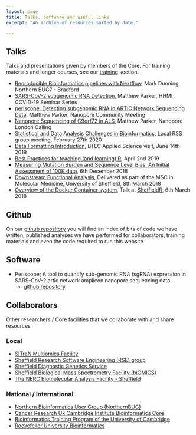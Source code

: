 ```yaml
---
layout: page
title: Talks, software and useful links
excerpt: "An archive of resources sorted by date."

---
```


## Talks

Talks and presentations given by members of the Core. For training materials and longer courses, see our [training](https://sbc.shef.ac.uk//training/) section.

- [Reproducible Bioinformatics pipelines with Nextflow](https://docs.google.com/presentation/d/17vXUbXOEzG6ZanTT-7tBqWVhLrxSUX3zv2hAvGk-Y_I/edit?usp=sharing), Mark Dunning, Northern BUG7 - Bradford
- [SARS-CoV-2 subgenomic RNA Detection](https://www.youtube.com/watch?v=aK8zp57FIK0), Matthew Parker, HHMI COVID-19 Seminar Series
- [periscope: Detecting subgenomic RNA in ARTIC Network Sequencing Data](https://nanoporetech.com/resource-centre/videos/NCM2020/Periscope%3A-sub-genomic-RNA-identification-in-SARS-CoV-2-ARTIC-Network-Nanopore-Sequencing-Data), Matthew Parker, Nanopore Community Meeting
- [Nanopore Sequencing of C9orf72 in ALS](https://nanoporetech.com/resource-centre/nanopore-sequencing-c9orf72-als), Matthew Parker, Nanopore London Calling
- [Statistical and Data Analysis Challenges in Bioinformatics](https://docs.google.com/presentation/d/1QPExPGWqQZJYZKPkQeEjVF-p_RvuRPdK17HFmWv91So/edit?usp=sharing), Local RSS group meeting, February 27th 2020
- [Data Formatting Introduction](https://sbc.shef.ac.uk/data-formatting/slides), BTEC Applied Science visit, June 14th 2019
- [Best Practices for teaching (and learning) R](https://markdunning.github.io/teaching-best-practice/slides.html#1), April 2nd 2019
- [Measuring Mutation Burden and Sequence Level Bias: An Initial  Assessment of 100K data](https://www.youtube.com/watch?v=O_aaNUTwkB8), 6th December 2018
- [Downstream Functional Analysis](https://drive.google.com/file/d/1BnmOms_pSJe00Br6ywkzvbJfL4rQYmXA/view?usp=sharing), Delivered as part of the MSC in Molecular Medicine, University of Sheffield, 8th March 2018
- [Overview of the Docker Container system](https://markdunning.github.io/docker-overview/), Talk at [SheffieldR](https://www.meetup.com/SheffieldR-Sheffield-R-Users-Group/), 6th March 2018


## Github

On our [github repository](https://github.com/sheffield-bioinformatics-core) you will find an index of bits of code we have written, published analyses we have performed for collaborators, training materials and even the code required to run this website. 

## Software

- Periscope; A tool to quantify sub-genomic RNA (sgRNA) expression in SARS-CoV-2 artic network amplicon nanopore sequencing data.
  + [github repository](https://github.com/sheffield-bioinformatics-core/periscope)


## Collaborators

Other researchers / Core facilities that we collaborate with and share resources

### Local

- [SITraN Multiomics Facility](http://sitran.org/facilities/genomics-sequencing/)
- [Sheffield Research Software Engineering (RSE) group](https://rse.shef.ac.uk/)
- [Sheffield Diagnostic Genetics Service](https://www.sheffieldchildrens.nhs.uk/sdgs/)
- [Sheffield Biological Mass Spectrometry Facility (biOMICS)](https://www.sheffield.ac.uk/biomics)
- [The NERC Biomolecular Analysis Facility - Sheffield](https://www.sheffield.ac.uk/nbaf-s/home)


### National / International

- [Northern Bioinformatics User Group (NorthernBUG)](https://northernbug.github.io/)
- [Cancer Research Uk Cambridge Institute Bioinformatics Core](https://www.cruk.cam.ac.uk/core-facilities/bioinformatics-core)
- [Bioinformatics Training Program of the University of Cambridge](https://bioinfotraining.bio.cam.ac.uk/)
- [Rockefeller University Bioinformatics](https://rockefelleruniversity.github.io/)





